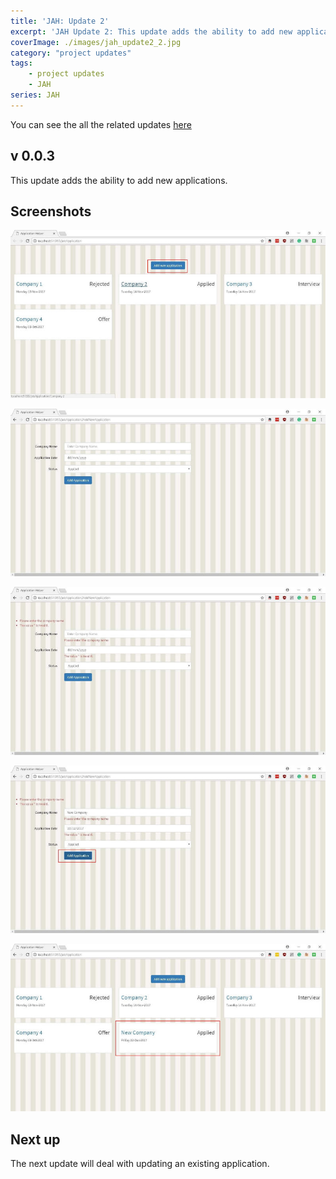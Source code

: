 ```yaml
---
title: 'JAH: Update 2'
excerpt: 'JAH Update 2: This update adds the ability to add new applications.'
coverImage: ./images/jah_update2_2.jpg
category: "project updates"
tags:
    - project updates
    - JAH
series: JAH
---
```


You can see the all the related updates [here](/tags/jah)

## v 0.0.3

This update adds the ability to add new applications.

## Screenshots

![Add new application button on the list screen](./images/jah_update2_1.jpg)

![Add new application page](./images/jah_update2_2.jpg)

![Add new application validation errors](./images/jah_update2_3.jpg)

![Adding new application ](./images/jah_update2_4.jpg)

![Application Added](./images/jah_update2_5.jpg)

## Next up

The next update will deal with updating an existing application.
